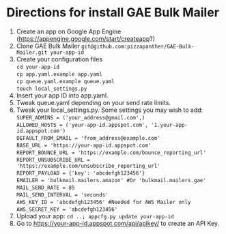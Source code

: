 # Directions for install GAE Bulk Mailer

1. Create an app on Google App Engine (https://appengine.google.com/start/createapp?)
2. Clone GAE Bulk Mailer ``git@github.com:pizzapanther/GAE-Bulk-Mailer.git your-app-id``
3. Create your configuration files<br>
``cd your-app-id``<br>
``cp app.yaml.example app.yaml``<br>
``cp queue.yaml.example queue.yaml``<br>
``touch local_settings.py``
4. Insert your app ID into app.yaml.
5. Tweak queue.yaml depending on your send rate limits.
6. Tweak your local_settings.py.  Some settings you may wish to add:<br>
``SUPER_ADMINS = ('your_address@gmail.com',)``<br>
``ALLOWED_HOSTS = ('your-app-id.appspot.com', '1.your-app-id.appspot.com')``<br>
``DEFAULT_FROM_EMAIL = 'from_address@example.com'``<br>
``BASE_URL = 'https://your-app-id.appspot.com'``<br>
``REPORT_BOUNCE_URL = 'https://example.com/bounce_reporting_url'``<br>
``REPORT_UNSUBSCRIBE_URL = 'https://example.com/unsubscribe_reporting_url'``<br>
``REPORT_PAYLOAD = {'key': 'abcdefgh123456'}``<br>
``EMAILER = 'bulkmail.mailers.amazon' #Or 'bulkmail.mailers.gae'``<br>
``MAIL_SEND_RATE = 85``<br>
``MAIL_SEND_INTERVAL = 'seconds'``<br>
``AWS_KEY_ID = 'abcdefgh123456' #Needed for AWS Mailer only``<br>
``AWS_SECRET_KEY = 'abcdefgh123456'``
7. Upload your app: ``cd ..; appcfg.py update your-app-id``
8. Go to https://your-app-id.appspot.com/api/apikey/ to create an API Key.

